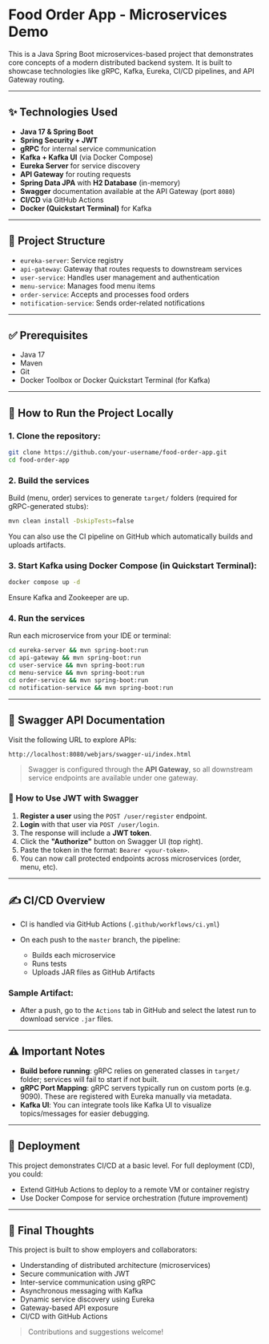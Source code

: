 # Food Order App - Microservices Demo

This is a Java Spring Boot microservices-based project that demonstrates core concepts of a modern distributed backend system. It is built to showcase technologies like gRPC, Kafka, Eureka, CI/CD pipelines, and API Gateway routing.

---

## ✨ Technologies Used

* **Java 17 & Spring Boot**
* **Spring Security + JWT**
* **gRPC** for internal service communication
* **Kafka + Kafka UI** (via Docker Compose)
* **Eureka Server** for service discovery
* **API Gateway** for routing requests
* **Spring Data JPA** with **H2 Database** (in-memory)
* **Swagger** documentation available at the API Gateway (port `8080`)
* **CI/CD** via GitHub Actions
* **Docker (Quickstart Terminal)** for Kafka

---

## 📁 Project Structure

* `eureka-server`: Service registry
* `api-gateway`: Gateway that routes requests to downstream services
* `user-service`: Handles user management and authentication
* `menu-service`: Manages food menu items
* `order-service`: Accepts and processes food orders
* `notification-service`: Sends order-related notifications

---

## ✅ Prerequisites

* Java 17
* Maven
* Git
* Docker Toolbox or Docker Quickstart Terminal (for Kafka)

---

## 🚀 How to Run the Project Locally

### 1. Clone the repository:

```bash
git clone https://github.com/your-username/food-order-app.git
cd food-order-app
```

### 2. Build the services

Build (menu, order) services to generate `target/` folders (required for gRPC-generated stubs):

```bash
mvn clean install -DskipTests=false
```

You can also use the CI pipeline on GitHub which automatically builds and uploads artifacts.

### 3. Start Kafka using Docker Compose (in Quickstart Terminal):

```bash
docker compose up -d
```

Ensure Kafka and Zookeeper are up.

### 4. Run the services

Run each microservice from your IDE or terminal:

```bash
cd eureka-server && mvn spring-boot:run
cd api-gateway && mvn spring-boot:run
cd user-service && mvn spring-boot:run
cd menu-service && mvn spring-boot:run
cd order-service && mvn spring-boot:run
cd notification-service && mvn spring-boot:run
```

---

## 📃 Swagger API Documentation

Visit the following URL to explore APIs:

```
http://localhost:8080/webjars/swagger-ui/index.html
```

> Swagger is configured through the **API Gateway**, so all downstream service endpoints are available under one gateway.

### 🔐 How to Use JWT with Swagger

1. **Register a user** using the `POST /user/register` endpoint.
2. **Login** with that user via `POST /user/login`.
3. The response will include a **JWT token**.
4. Click the **"Authorize"** button on Swagger UI (top right).
5. Paste the token in the format: `Bearer <your-token>`.
6. You can now call protected endpoints across microservices (order, menu, etc).

---

## ✍️ CI/CD Overview

* CI is handled via GitHub Actions (`.github/workflows/ci.yml`)
* On each push to the `master` branch, the pipeline:

  * Builds each microservice
  * Runs tests
  * Uploads JAR files as GitHub Artifacts

### Sample Artifact:

* After a push, go to the `Actions` tab in GitHub and select the latest run to download service `.jar` files.

---

## ⚠️ Important Notes

* **Build before running**: gRPC relies on generated classes in `target/` folder; services will fail to start if not built.
* **gRPC Port Mapping**: gRPC servers typically run on custom ports (e.g. 9090). These are registered with Eureka manually via metadata.
* **Kafka UI**: You can integrate tools like Kafka UI to visualize topics/messages for easier debugging.

---

## 🚀 Deployment

This project demonstrates CI/CD at a basic level. For full deployment (CD), you could:

* Extend GitHub Actions to deploy to a remote VM or container registry
* Use Docker Compose for service orchestration (future improvement)

---

## 🚀 Final Thoughts

This project is built to show employers and collaborators:

* Understanding of distributed architecture (microservices)
* Secure communication with JWT
* Inter-service communication using gRPC
* Asynchronous messaging with Kafka
* Dynamic service discovery using Eureka
* Gateway-based API exposure
* CI/CD with GitHub Actions

> Contributions and suggestions welcome!
